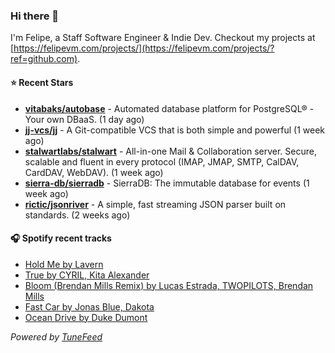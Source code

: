 ### Hi there 👋

I'm Felipe, a Staff Software Engineer & Indie Dev. Checkout my projects at [https://felipevm.com/projects/](https://felipevm.com/projects/?ref=github.com).

#### ⭐ Recent Stars
- **[vitabaks/autobase](https://github.com/vitabaks/autobase)** - Automated database platform for PostgreSQL® - Your own DBaaS. (1 day ago)
- **[jj-vcs/jj](https://github.com/jj-vcs/jj)** - A Git-compatible VCS that is both simple and powerful (1 week ago)
- **[stalwartlabs/stalwart](https://github.com/stalwartlabs/stalwart)** - All-in-one Mail &amp; Collaboration server. Secure, scalable and fluent in every protocol (IMAP, JMAP, SMTP, CalDAV, CardDAV, WebDAV). (1 week ago)
- **[sierra-db/sierradb](https://github.com/sierra-db/sierradb)** - SierraDB: The immutable database for events (1 week ago)
- **[rictic/jsonriver](https://github.com/rictic/jsonriver)** - A simple, fast streaming JSON parser built on standards. (2 weeks ago)

#### 🎧 Spotify recent tracks
- [Hold Me by Lavern](https://open.spotify.com/track/4SnuG111QPmgwRmlwhJ4Mg)
- [True by CYRIL, Kita Alexander](https://open.spotify.com/track/2pw12Ta8UfYKesE52ldUFm)
- [Bloom (Brendan Mills Remix) by Lucas Estrada, TWOPILOTS, Brendan Mills](https://open.spotify.com/track/18IP0JyVbV7ignrEW0HyNR)
- [Fast Car by Jonas Blue, Dakota](https://open.spotify.com/track/2mCF8L0brIs88eH6Kf2h9p)
- [Ocean Drive by Duke Dumont](https://open.spotify.com/track/4b93D55xv3YCH5mT4p6HPn)

_Powered by [TuneFeed](https://tunefeed.app?ref=github.com)_
